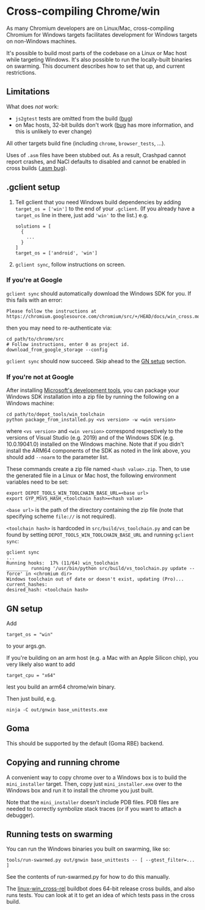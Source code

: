 # Cross-compiling Chrome/win

As many Chromium developers are on Linux/Mac, cross-compiling Chromium for
Windows targets facilitates development for Windows targets on non-Windows
machines.

It's possible to build most parts of the codebase on a Linux or Mac host while
targeting Windows.  It's also possible to run the locally-built binaries on
swarming.  This document describes how to set that up, and current restrictions.

## Limitations

What does *not* work:

* `js2gtest` tests are omitted from the build ([bug](https://crbug.com/1010561))
* on Mac hosts, 32-bit builds don't work ([bug](https://crbug.com/794838) has
  more information, and this is unlikely to ever change)

All other targets build fine (including `chrome`, `browser_tests`, ...).

Uses of `.asm` files have been stubbed out.  As a result, Crashpad cannot
report crashes, and NaCl defaults to disabled and cannot be enabled in cross
builds ([.asm bug](https://crbug.com/762167)).

## .gclient setup

1. Tell gclient that you need Windows build dependencies by adding
   `target_os = ['win']` to the end of your `.gclient`.  (If you already
   have a `target_os` line in there, just add `'win'` to the list.) e.g.

       solutions = [
         {
           ...
         }
       ]
       target_os = ['android', 'win']

1. `gclient sync`, follow instructions on screen.

### If you're at Google

`gclient sync` should automatically download the Windows SDK for you. If this
fails with an error:

    Please follow the instructions at
    https://chromium.googlesource.com/chromium/src/+/HEAD/docs/win_cross.md

then you may need to re-authenticate via:

    cd path/to/chrome/src
    # Follow instructions, enter 0 as project id.
    download_from_google_storage --config

`gclient sync` should now succeed. Skip ahead to the [GN setup](#gn-setup)
section.

### If you're not at Google

After installing [Microsoft's development tools](windows_build_instructions.md#visual-studio),
you can package your Windows SDK installation into a zip file by running the following on a Windows machine:

    cd path/to/depot_tools/win_toolchain
    python package_from_installed.py <vs version> -w <win version>

where `<vs version>` and `<win version>` correspond respectively to the
versions of Visual Studio (e.g. 2019) and of the Windows SDK (e.g.
10.0.19041.0) installed on the Windows machine. Note that if you didn't
install the ARM64 components of the SDK as noted in the link above, you
should add `--noarm` to the parameter list.

These commands create a zip file named `<hash value>.zip`. Then, to use the
generated file in a Linux or Mac host, the following environment variables
need to be set:

    export DEPOT_TOOLS_WIN_TOOLCHAIN_BASE_URL=<base url>
    export GYP_MSVS_HASH_<toolchain hash>=<hash value>

`<base url>` is the path of the directory containing the zip file (note that
specifying scheme `file://` is not required).

`<toolchain hash>` is hardcoded in `src/build/vs_toolchain.py` and can be found by
setting `DEPOT_TOOLS_WIN_TOOLCHAIN_BASE_URL` and running `gclient sync`:

    gclient sync
    ...
    Running hooks:  17% (11/64) win_toolchain
    ________ running '/usr/bin/python src/build/vs_toolchain.py update --force' in <chromium dir>
    Windows toolchain out of date or doesn't exist, updating (Pro)...
    current_hashes:
    desired_hash: <toolchain hash>

## GN setup

Add

    target_os = "win"

to your args.gn.

If you're building on an arm host (e.g. a Mac with an Apple Silicon chip),
you very likely also want to add

    target_cpu = "x64"

lest you build an arm64 chrome/win binary.

Then just build, e.g.

    ninja -C out/gnwin base_unittests.exe

## Goma

This should be supported by the default (Goma RBE) backend.

## Copying and running chrome

A convenient way to copy chrome over to a Windows box is to build the
`mini_installer` target.  Then, copy just `mini_installer.exe` over
to the Windows box and run it to install the chrome you just built.

Note that the `mini_installer` doesn't include PDB files. PDB files are needed
to correctly symbolize stack traces (or if you want to attach a debugger).

## Running tests on swarming

You can run the Windows binaries you built on swarming, like so:

    tools/run-swarmed.py out/gnwin base_unittests -- [ --gtest_filter=... ]

See the contents of run-swarmed.py for how to do this manually.

The
[linux-win_cross-rel](https://ci.chromium.org/p/chromium/builders/luci.chromium.ci/linux-win_cross-rel/)
buildbot does 64-bit release cross builds, and also runs tests. You can look at
it to get an idea of which tests pass in the cross build.
